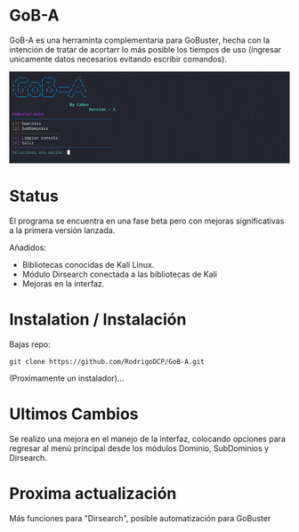 # GoB-A

GoB-A es una herraminta complementaria para GoBuster, hecha con la intención de tratar de acortarr lo más posible los tiempos de uso (ingresar unicamente datos necesarios evitando escribir comandos).

![Texto alternativo de la imagen](IMG/menuGo1.PNG)

# Status

El programa se encuentra en una fase beta pero con mejoras significativas a la primera versión lanzada.

Añadidos:
- Bibliotecas conocidas de Kali Linux.
- Módulo Dirsearch conectada a las bibliotecas de Kali
- Mejoras en la interfaz.

# Instalation / Instalación

Bajas repo:

~~~
git clone https://github.com/RodrigoDCP/GoB-A.git
~~~

(Proximamente un instalador)...

# Ultimos Cambios

Se realizo una mejora en el manejo de la interfaz, colocando opciones para regresar al menú principal desde los módulos Dominio, SubDominios y Dirsearch.

# Proxima actualización

Más funciones para "Dirsearch", posible automatización para GoBuster
